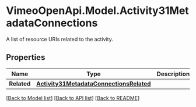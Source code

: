 # VimeoOpenApi.Model.Activity31MetadataConnections
A list of resource URIs related to the activity.
## Properties

Name | Type | Description | Notes
------------ | ------------- | ------------- | -------------
**Related** | [**Activity31MetadataConnectionsRelated**](Activity31MetadataConnectionsRelated.md) |  | 

[[Back to Model list]](../README.md#documentation-for-models) [[Back to API list]](../README.md#documentation-for-api-endpoints) [[Back to README]](../README.md)

